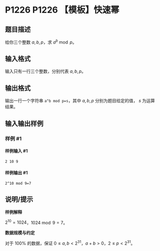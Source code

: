 # P1226 P1226 【模板】快速幂

## 题目描述

给你三个整数 $a,b,p$，求 $a^b \bmod p$。

## 输入格式

输入只有一行三个整数，分别代表 $a,b,p$。


## 输出格式

输出一行一个字符串 `a^b mod p=s`，其中 $a,b,p$ 分别为题目给定的值， $s$ 为运算结果。

## 输入输出样例

### 样例 #1

#### 样例输入 #1

```
2 10 9
```

#### 样例输出 #1

```
2^10 mod 9=7
```

## 说明/提示

**样例解释**

$2^{10} = 1024$，$1024 \bmod 9 = 7$。

**数据规模与约定**

对于 $100\%$ 的数据，保证 $0\le a,b < 2^{31}$，$a+b>0$，$2 \leq p \lt 2^{31}$。
